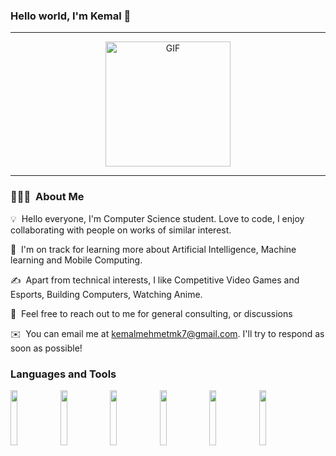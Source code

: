 ### Hello world, I'm Kemal 👋 

-----

<p align="center">
<img alt="GIF" src="https://c.tenor.com/ys6m-Ec9tFcAAAAd/kabuto-yakushi-naruto.gif" width = 200/>
</p>

-----

### 👨🏻‍💻 &nbsp;About Me

💡 &nbsp;Hello everyone, I'm Computer Science student. Love to code, I enjoy collaborating with people on works of similar interest. 

🌱 &nbsp;I'm on track for learning more about Artificial Intelligence, Machine learning and Mobile Computing.

✍️ &nbsp;Apart from technical interests, I like Competitive Video Games and Esports, Building Computers, Watching Anime.

💬 &nbsp;Feel free to reach out to me for general consulting, or discussions 

✉️ &nbsp;You can email me at kemalmehmetmk7@gmail.com. I'll try to respond as soon as possible!
<!---📄 &nbsp;You can check my [Resume](https://drive.google.com/file/d/1K4-g2LlUJFHv-JzBtrBBSeBOUiRN1-iQ/view?usp=sharing) for more details about work experience.
--->
### Languages and Tools

<p>
 
<code><img width="15%" src="https://seeklogo.com/images/C/c-programming-language-logo-9B32D017B1-seeklogo.com.png"></code>
<code><img width="15%" src="https://seeklogo.com/images/C/c-logo-43CE78FF9C-seeklogo.com.png"></code>
<code><img width="15%" src="https://cdn-icons-png.flaticon.com/512/226/226777.png"></code>
<code><img width="15%" src="https://cdn-icons-png.flaticon.com/512/1387/1387537.png"></code>
<code><img width="15%" src="https://cdn-icons-png.flaticon.com/512/5969/5969282.png"></code>
<code><img width="15%" src="https://cdn-icons-png.flaticon.com/512/1051/1051326.png"></code>
